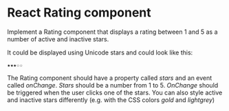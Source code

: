 # React Rating component

Implement a Rating component that displays a rating between 1 and 5 as a number of active and inactive stars.

It could be displayed using Unicode stars and could look like this:

```
★★★☆☆
```

The Rating component should have a property called _stars_ and an event called _onChange_. _Stars_ should be a number from 1 to 5. _OnChange_ should be triggered when the user clicks one of the stars. You can also style active and inactive stars differently (e.g. with the CSS colors _gold_ and _lightgrey_)
